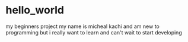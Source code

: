 # hello_world
my beginners project
my name is micheal kachi and am new to programming but i really want to learn and can't wait to start developing
